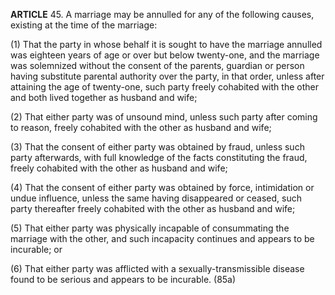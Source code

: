 **ARTICLE** 45. A marriage may be annulled for any of the following causes, existing at the time of the marriage:

(1) That the party in whose behalf it is sought to have the marriage annulled was eighteen years of age or over but below twenty-one, and the marriage was solemnized without the consent of the parents, guardian or person having substitute parental authority over the party, in that order, unless after attaining the age of twenty-one, such party freely cohabited with the other and both lived together as husband and wife;

(2) That either party was of unsound mind, unless such party after coming to reason, freely cohabited with the other as husband and wife;

(3) That the consent of either party was obtained by fraud, unless such party afterwards, with full knowledge of the facts constituting the fraud, freely cohabited with the other as husband and wife;

(4) That the consent of either party was obtained by force, intimidation or undue influence, unless the same having disappeared or ceased, such party thereafter freely cohabited with the other as husband and wife;

(5) That either party was physically incapable of consummating the marriage with the other, and such incapacity continues and appears to be incurable; or

(6) That either party was afflicted with a sexually-transmissible disease found to be serious and appears to be incurable. (85a)
